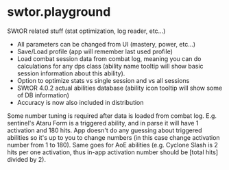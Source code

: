 # swtor.playground
SWtOR related stuff (stat optimization, log reader, etc...)

- All parameters can be changed from UI (mastery, power, etc...)
- Save/Load profile (app will remember last used profile)
- Load combat session data from combat log, meaning you can do calculations for any dps class (ability name tooltip will show basic session information about this ability).
- Option to optimize stats vs single session and vs all sessions
- SWtOR 4.0.2 actual abilities database (ability icon tooltip will show some of DB information)
- Accuracy is now also included in distribution

Some number tuning is required after data is loaded from combat log. E.g. sentinel's Ataru Form is a triggered ability, and in parse it will have 1 activation and 180 hits. App doesn't do any guessing about triggered abilities so it's up to you to change numbers (in this case change activation number from 1 to 180). Same goes for AoE abilities (e.g. Cyclone Slash is 2 hits per one activation, thus in-app activation number should be [total hits] divided by 2).
